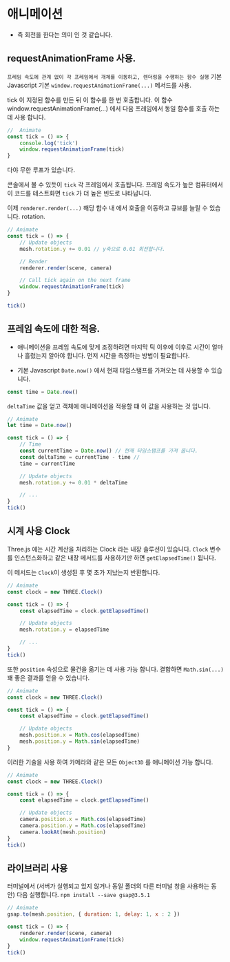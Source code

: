 <h1>애니메이션</h1>

- 즉 회전을 한다는 의미 인 것 같습니다. 


## requestAnimationFrame 사용.

`프레임 속도에 관계 없이 각 프레임에서 개체를 이동하고, 렌더링을 수행하는 함수 실행`
기본 Javascript 기본 `window.requestAnimationFrame(...)` 메서드를 사용.

tick 이 지정된 함수를 만든 뒤 이 함수를 한 번 호출합니다.
이 함수 window.requestAnimationFrame(...) 에서 다음 프레임에서 동일 함수를 호출 하는 데 사용 합니다.

``` javascript
//  Animate 
const tick = () => {
    console.log('tick')
    window.requestAnimationFrame(tick) 
}
```

다야 무한 루프가 있습니다.

콘솔에서 볼 수 있듯이 `tick` 각 프레임에서 호출됩니다.
프레임 속도가 높은 컴퓨터에서 이 코드를 테스트화면 `tick` 가 더 높은 빈도로 나타납니다.

이제 `renderer.render(...)` 해당 함수 내 에서 호출을 이동하고 큐브를 늘릴 수 있습니다. rotation. 


``` javascript
// Animate 
const tick = () => {
    // Update objects 
    mesh.rotation.y += 0.01 // y축으로 0.01 회전합니다. 

    // Render 
    renderer.render(scene, camera) 

    // Call tick again on the next frame 
    window.requestAnimationFrame(tick) 
}

tick() 
```


## 프레임 속도에 대한 적응.

- 애니메이션을 프레임 속도에 맞게 조정하려면 마지막 틱 이후에 이후로 시간이 얼마나 흘렀는지 알아야 합니다.
먼저 시간을 측정하는 방법이 필요합니다.

- 기본 Javascript `Date.now()` 에서 현재 타임스탬프를 가져오는 데 사용할 수 있습니다.

``` javascript
const time = Date.now()
```

`deltaTime` 값을 얻고 객체에 애니메이션을 적용할 떄 이 값을 사용하는 것 입니다.

``` javascript
// Animate 
let time = Date.now()

const tick = () => {
    // Time 
    const currentTime = Date.now() // 현재 타임스탬프를 가져 옵니다. 
    const deltaTime = currentTime - time // 
    time = currentTime 

    // Update objects 
    mesh.rotation.y += 0.01 * deltaTime 

    // ... 
}
tick() 
```



## 시계 사용 Clock 

Three.js 에는 시간 계산을 처리하는 Clock 라는 내장 솔루션이 있습니다.
`Clock` 변수를 인스턴스화하고 같은 내장 메서드를 사용하기만 하면 `getElapsedTime()` 됩니다.

이 메서드는 `Clock`이 생성된 후 몇 초가 지났는지 반환합니다.

``` javascript
// Animate 
const clock = new THREE.Clock()

const tick = () => {
    const elapsedTime = clock.getElapsedTime() 

    // Update objects 
    mesh.rotation.y = elapsedTime 

    // ... 
}
tick() 
```


또한 `position` 속성으로 물건을 옮기는 데 사용 가능 합니다.
결합하면 `Math.sin(...)` 꽤 좋은 결과를 얻을 수 있습니다.

``` javascript
// Animate 
const clock = new THREE.Clock()

const tick = () => {
    const elapsedTime = clock.getElapsedTime() 

    // Update objects 
    mesh.position.x = Math.cos(elapsedTime)
    mesh.position.y = Math.sin(elapsedTime) 
}
```


이러한 기술을 사용 하여 카메라와 같은 모든 `Object3D` 를 애니메이션 가능 합니다.

``` javascript
// Animate 
const clock = new THREE.Clock()

const tick = () => {
    const elapsedTime = clock.getElapsedTime()

    // Update objects 
    camera.position.x = Math.cos(elapsedTime) 
    camera.position.y = Math.cos(elapsedTime)
    camera.lookAt(mesh.position) 
}
tick() 
```



## 라이브러리 사용

터미널에서 (서버가 실행되고 있지 않거나 동일 폴더의 다른 터미널 창을 사용하는 동안) 다음 실행합니다.
`npm install --save gsap@3.5.1`

``` javascript
// Animate 
gsap.to(mesh.position, { duration: 1, delay: 1, x : 2 })

const tick = () => {
    renderer.render(scene, camera) 
    window.requestAnimationFrame(tick) 
}
tick() 
```
